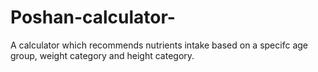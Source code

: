 # Poshan-calculator-
A calculator which recommends nutrients intake based on a specifc age group, weight category and height category.
